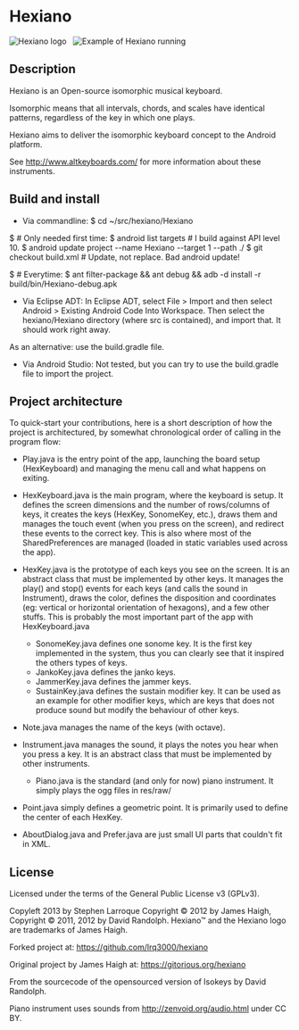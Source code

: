 Hexiano
======

![Hexiano logo](https://raw.github.com/lrq3000/hexiano/master/wiki/images/hexiano-logo.png)
&nbsp;
![Example of Hexiano running](https://raw.github.com/lrq3000/hexiano/master/wiki/images/hexiano-keyboard.jpg)


Description
----------------
Hexiano is an Open-source isomorphic musical keyboard.

Isomorphic means that all intervals, chords, and scales have identical patterns, regardless of the key in which one plays.

Hexiano aims to deliver the isomorphic keyboard concept to the Android platform.

See http://www.altkeyboards.com/ for more information about these instruments.


Build and install
-----------------------

- Via commandline:
$ cd ~/src/hexiano/Hexiano

$ # Only needed first time:
$ android list targets # I build against API level 10.
$ android update project --name Hexiano --target 1 --path ./
$ git checkout build.xml # Update, not replace. Bad android update!

$ # Everytime:
$ ant filter-package && ant debug && adb -d install -r build/bin/Hexiano-debug.apk

- Via Eclipse ADT:
In Eclipse ADT, select File > Import and then select Android > Existing Android Code Into Workspace.
Then select the hexiano/Hexiano directory (where src is contained), and import that. It should work right away.

As an alternative: use the build.gradle file.

- Via Android Studio:
Not tested, but you can try to use the build.gradle file to import the project.


Project architecture
----------------------------

To quick-start your contributions, here is a short description of how the project is architectured, by somewhat chronological order of calling in the program flow:

- Play.java is the entry point of the app, launching the board setup (HexKeyboard) and managing the menu call and what happens on exiting.

- HexKeyboard.java is the main program, where the keyboard is setup. It defines the screen dimensions and the number of rows/columns of keys, it creates the keys (HexKey, SonomeKey, etc.), draws them and manages the touch event (when you press on the screen), and redirect these events to the correct key. This is also where most of the SharedPreferences are managed (loaded in static variables used across the app).

- HexKey.java is the prototype of each keys you see on the screen. It is an abstract class that must be implemented by other keys. It manages the play() and stop() events for each keys (and calls the sound in Instrument), draws the color, defines the disposition and coordinates (eg: vertical or horizontal orientation of hexagons), and a few other stuffs. This is probably the most important part of the app with HexKeyboard.java
    * SonomeKey.java defines one sonome key. It is the first key implemented in the system, thus you can clearly see that it inspired the others types of keys.
    * JankoKey.java defines the janko keys.
    * JammerKey.java defines the jammer keys.
    * SustainKey.java defines the sustain modifier key. It can be used as an example for other modifier keys, which are keys that does not produce sound but modify the behaviour of other keys.

- Note.java manages the name of the keys (with octave).

- Instrument.java manages the sound, it plays the notes you hear when you press a key. It is an abstract class that must be implemented by other instruments.
    * Piano.java is the standard (and only for now) piano instrument. It simply plays the ogg files in res/raw/

- Point.java simply defines a geometric point. It is primarily used to define the center of each HexKey.

- AboutDialog.java and Prefer.java are just small UI parts that couldn't fit in XML.


License
-----------
Licensed under the terms of the General Public License v3 (GPLv3).

Copyleft 2013 by Stephen Larroque
Copyright © 2012 by James Haigh,
Copyright © 2011, 2012 by David Randolph.
Hexiano™ and the Hexiano logo are trademarks of James Haigh.

Forked project at:
https://github.com/lrq3000/hexiano

Original project by James Haigh at:
https://gitorious.org/hexiano

From the sourcecode of the opensourced version of Isokeys by David Randolph.

Piano instrument uses sounds from http://zenvoid.org/audio.html under CC BY.
